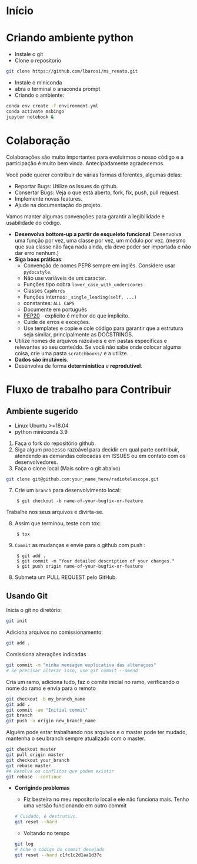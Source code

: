 # Início

# Criando ambiente python

- Instale o git
- Clone o repositorio

```bash
git clone https://github.com/lbarosi/ms_renato.git
```

- Instale o miniconda
- abra o terminal o anaconda prompt
- Criando o ambiente:

```bash
conda env create -f environment.yml
conda activate msbingo
jupyter notebook &
```

# Colaboração

Colaborações são muito importantes para evoluirmos o nosso código e a participação é muito bem vinda. Antecipadamente agradecemos.

Você pode querer contribuir de várias formas diferentes, algumas delas:
- Reportar Bugs: Utilize os Issues do github.
- Consertar Bugs: Veja o que está aberto, fork, fix, push, pull request.
- Implemente novas features.
- Ajude na documentação do projeto.

 Vamos manter algumas convenções para garantir a legibilidade e usabilidade do código.

- **Desenvolva bottom-up a partir de esqueleto funcional**: Desenvolva uma função por vez, uma classe por vez, um módulo por vez. (mesmo que sua classe não faça nada ainda, ela deve poder ser importada e não dar erro nenhum.)
- **Siga boas práticas**:
     - Convenção de nomes PEP8 sempre em inglês. Considere usar `pydocstyle`.
     - Não use variáveis de um caracter.
     - Funções tipo cobra `lower_case_with_underscores`
     - Classes `CapWords`
     - Funções internas: `_single_leading(self, ...)`
     - constantes: `ALL_CAPS`
     - Documente em português
     - [PEP20](http://www.python.org/dev/peps/pep-0020/) - explícito é melhor do que implícito.
     - Cuide de erros e exceções.
     - Use templates e copie e cole código para garantir que a estrutura seja similar, principalmente as DOCSTRINGS.
- Utilize nomes de arquivos razoáveis e em pastas específicas e relevantes ao seu conteúdo. Se você não sabe onde colocar alguma coisa, crie uma pasta `scratchbooks/` e a utilize.
- **Dados são imutáveis**.
- Desenvolva de forma **determinística** e **reprodutível**.

# Fluxo de trabalho para Contribuir

## Ambiente sugerido

- Linux Ubuntu >=18.04
- python miniconda 3.9

1. Faça o fork do repositório github.
2. Siga algum processo razoável para decidir em qual parte contribuir, atendendo as demandas colocadas em ISSUES ou em contato com os desenvolvedores.
3. Faça o clone local (Mais sobre o git abaixo)

```bash
git clone git@github.com:your_name_here/radiotelescope.git
```

7. Crie um `branch` para desenvolvimento local:

```
    $ git checkout -b name-of-your-bugfix-or-feature
```

Trabalhe nos seus arquivos e divirta-se.

8. Assim que terminou, teste com tox:

```
    $ tox
```

9. `Commit` as mudanças e envie para o github com push :

```
    $ git add .
    $ git commit -m "Your detailed description of your changes."
    $ git push origin name-of-your-bugfix-or-feature
```

8. Submeta um PULL REQUEST pelo GitHub.

## Usando Git

Inicia o git no diretório:
```bash
git init
```


Adiciona arquivos no comissionamento:
```bash
git add .
```


Comissiona alterações indicadas
```bash
git commit -m "minha mensagem explicativa das alteraçoes"
# Se precisar alterar isso, use git commit --amend
```

Cria um ramo, adiciona tudo, faz o comite inicial no ramo, verificando o nome do ramo e envia para o remoto
```bash
git checkout -b my_branch_name
git add .
git commit -am "Initial commit"
git branch
git push -u origin new_branch_name
```

Alguém pode estar trabalhando nos arquivos e o master pode ter mudado, mantenha o seu branch sempre atualizado com o master.
```bash
git checkout master
git pull origin master
git checkout your_branch
git rebase master
## Resolva os conflitos que podem existir
git rebase --continue
```

- **Corrigindo problemas**

     - Fiz besteira no meu repositorio local e ele não funciona mais. Tenho uma versão funcionando em outro commit
     ```bash
     # Cuidado, é destrutivo.
     git reset --hard
     ```

     - Voltando no tempo
     ```bash
     git log
     # Ache o código do commit desejado
     git reset --hard c1fc1c2d1aa1d37c
     ```
